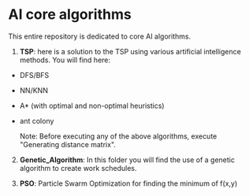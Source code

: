 # AI core algorithms

This entire repository is dedicated to core AI algorithms.

1. **TSP**: here is a solution to the TSP using various artificial intelligence methods. You will find here:

- DFS/BFS
- NN/KNN
- A* (with optimal and non-optimal heuristics)
- ant colony

  Note: Before executing any of the above algorithms, execute "Generating distance matrix".

2. **Genetic_Algorithm**: In this folder you will find the use of a genetic algorithm to create work schedules.

3. **PSO**: Particle Swarm Optimization for finding the minimum of f(x,y)



